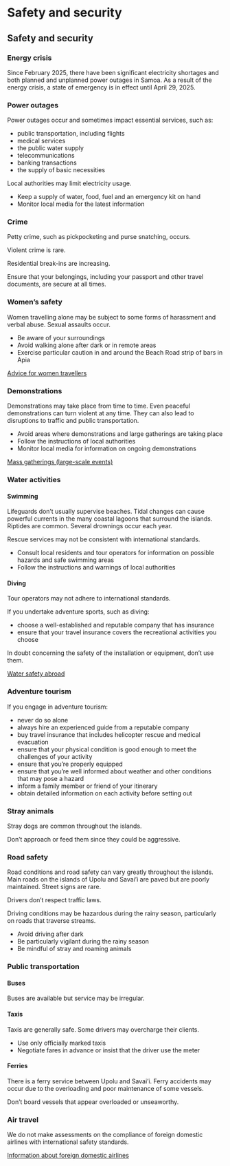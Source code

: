 # Safety and security

## Safety and security

### Energy crisis

Since February 2025, there have been significant electricity shortages and both planned and unplanned power outages in Samoa. As a result of the energy crisis, a state of emergency is in effect until April 29, 2025.

### Power outages

Power outages occur and sometimes impact essential services, such as:

* public transportation, including flights
* medical services
* the public water supply
* telecommunications
* banking transactions
* the supply of basic necessities

Local authorities may limit electricity usage.

* Keep a supply of water, food, fuel and an emergency kit on hand
* Monitor local media for the latest information

### Crime

Petty crime, such as pickpocketing and purse snatching, occurs.

Violent crime is rare.

Residential break-ins are increasing.

Ensure that your belongings, including your passport and other travel documents, are secure at all times.

### Women’s safety

Women travelling alone may be subject to some forms of harassment and verbal abuse. Sexual assaults occur.

* Be aware of your surroundings
* Avoid walking alone after dark or in remote areas
* Exercise particular caution in and around the Beach Road strip of bars in Apia

[Advice for women travellers](https://travel.gc.ca/travelling/health-safety/advice-for-women-travellers "Advice for women travellers")

### Demonstrations

Demonstrations may take place from time to time. Even peaceful demonstrations can turn violent at any time. They can also lead to disruptions to traffic and public transportation.

* Avoid areas where demonstrations and large gatherings are taking place
* Follow the instructions of local authorities
* Monitor local media for information on ongoing demonstrations

[Mass gatherings (large-scale events)](https://travel.gc.ca/travelling/health-safety/mass-gatherings)

### Water activities

#### Swimming

Lifeguards don’t usually supervise beaches. Tidal changes can cause powerful currents in the many coastal lagoons that surround the islands. Riptides are common. Several drownings occur each year.

Rescue services may not be consistent with international standards.

* Consult local residents and tour operators for information on possible hazards and safe swimming areas
* Follow the instructions and warnings of local authorities

#### Diving

Tour operators may not adhere to international standards.

If you undertake adventure sports, such as diving:

* choose a well-established and reputable company that has insurance
* ensure that your travel insurance covers the recreational activities you choose

In doubt concerning the safety of the installation or equipment, don’t use them.

[Water safety abroad](https://travel.gc.ca/travelling/health-safety/water-safety)

### Adventure tourism

If you engage in adventure tourism:

* never do so alone
* always hire an experienced guide from a reputable company
* buy travel insurance that includes helicopter rescue and medical evacuation
* ensure that your physical condition is good enough to meet the challenges of your activity
* ensure that you’re properly equipped
* ensure that you’re well informed about weather and other conditions that may pose a hazard
* inform a family member or friend of your itinerary
* obtain detailed information on each activity before setting out

### Stray animals

Stray dogs are common throughout the islands.

Don’t approach or feed them since they could be aggressive.

### Road safety

Road conditions and road safety can vary greatly throughout the islands. Main roads on the islands of Upolu and Savai’i are paved but are poorly maintained. Street signs are rare.

Drivers don’t respect traffic laws.

Driving conditions may be hazardous during the rainy season, particularly on roads that traverse streams.

* Avoid driving after dark
* Be particularly vigilant during the rainy season
* Be mindful of stray and roaming animals

### Public transportation

#### Buses

Buses are available but service may be irregular.

#### Taxis

Taxis are generally safe. Some drivers may overcharge their clients.

* Use only officially marked taxis
* Negotiate fares in advance or insist that the driver use the meter

#### Ferries

There is a ferry service between Upolu and Savai’i. Ferry accidents may occur due to the overloading and poor maintenance of some vessels.

Don’t board vessels that appear overloaded or unseaworthy.

### Air travel

We do not make assessments on the compliance of foreign domestic airlines with international safety standards.

[Information about foreign domestic airlines](https://travel.gc.ca/air/in-flight-safety#other)